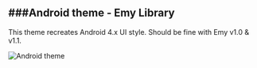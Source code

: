###Android theme - Emy Library
---

This theme recreates Android 4.x UI style.
Should be fine with Emy v1.0 & v1.1.

![Android theme](http://www.emy-library.org/files/themes/android/1.1/screenshots/android-1.jpg)
